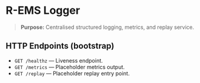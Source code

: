 # R-EMS Logger

> **Purpose:** Centralised structured logging, metrics, and replay service.

## HTTP Endpoints (bootstrap)

- `GET /healthz` — Liveness endpoint.
- `GET /metrics` — Placeholder metrics output.
- `GET /replay` — Placeholder replay entry point.
